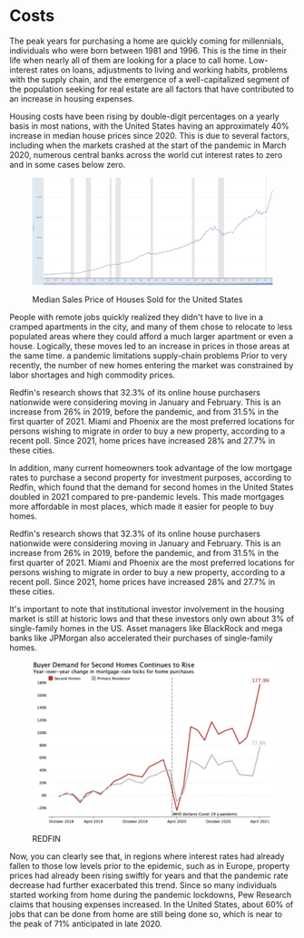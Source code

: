 # Costs

The peak years for purchasing a home are quickly coming for millennials, individuals who were born between 1981 and 1996. This is the time in their life when nearly all of them are looking for a place to call home. Low-interest rates on loans, adjustments to living and working habits, problems with the supply chain, and the emergence of a well-capitalized segment of the population seeking for real estate are all factors that have contributed to an increase in housing expenses.

Housing costs have been rising by double-digit percentages on a yearly basis in most nations, with the United States having an approximately 40% increase in median house prices since 2020. This is due to several factors, including when the markets crashed at the start of the pandemic in March 2020, numerous central banks across the world cut interest rates to zero and in some cases below zero.

<figure><img src="../.gitbook/assets/image (5).png" alt=""><figcaption><p>Median Sales Price of Houses Sold for the United States</p></figcaption></figure>

People with remote jobs quickly realized they didn't have to live in a cramped apartments in the city, and many of them chose to relocate to less populated areas where they could afford a much larger apartment or even a house. Logically, these moves led to an increase in prices in those areas at the same time. a pandemic limitations supply-chain problems Prior to very recently, the number of new homes entering the market was constrained by labor shortages and high commodity prices.

Redfin's research shows that 32.3% of its online house purchasers nationwide were considering moving in January and February. This is an increase from 26% in 2019, before the pandemic, and from 31.5% in the first quarter of 2021. Miami and Phoenix are the most preferred locations for persons wishing to migrate in order to buy a new property, according to a recent poll. Since 2021, home prices have increased 28% and 27.7% in these cities.

In addition, many current homeowners took advantage of the low mortgage rates to purchase a second property for investment purposes, according to Redfin, which found that the demand for second homes in the United States doubled in 2021 compared to pre-pandemic levels. This made mortgages more affordable in most places, which made it easier for people to buy homes.&#x20;

Redfin's research shows that 32.3% of its online house purchasers nationwide were considering moving in January and February. This is an increase from 26% in 2019, before the pandemic, and from 31.5% in the first quarter of 2021. Miami and Phoenix are the most preferred locations for persons wishing to migrate in order to buy a new property, according to a recent poll. Since 2021, home prices have increased 28% and 27.7% in these cities.

It's important to note that institutional investor involvement in the housing market is still at historic lows and that these investors only own about 3% of single-family homes in the US. Asset managers like BlackRock and mega banks like JPMorgan also accelerated their purchases of single-family homes.

<figure><img src="../.gitbook/assets/image (3).png" alt=""><figcaption><p>REDFIN</p></figcaption></figure>

Now, you can clearly see that, in regions where interest rates had already fallen to those low levels prior to the epidemic, such as in Europe, property prices had already been rising swiftly for years and that the pandemic rate decrease had further exacerbated this trend. Since so many individuals started working from home during the pandemic lockdowns, Pew Research claims that housing expenses increased. In the United States, about 60% of jobs that can be done from home are still being done so, which is near to the peak of 71% anticipated in late 2020.
